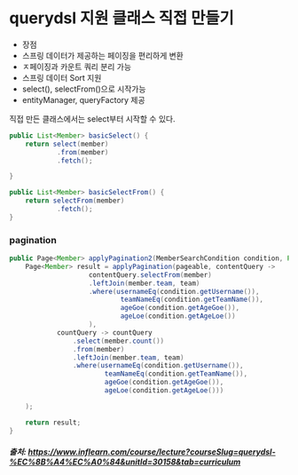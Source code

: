 # querydsl 지원 클래스 직접 만들기

- 장점
- 스프링 데이터가 제공하는 페이징을 편리하게 변환
- ㅈ페이징과 카운트 쿼리 분리 가능
- 스프링 데이터 Sort 지원
- select(), selectFrom()으로 시작가능
- entityManager, queryFactory 제공


직접 만든 클래스에서는 select부터 시작할 수 있다. 

```java
public List<Member> basicSelect() {
    return select(member)
            .from(member)
            .fetch();

}

public List<Member> basicSelectFrom() {
    return selectFrom(member)
            .fetch();
}
```
### pagination
```java
public Page<Member> applyPagination2(MemberSearchCondition condition, Pageable pageable) {
    Page<Member> result = applyPagination(pageable, contentQuery ->
                    contentQuery.selectFrom(member)
                    .leftJoin(member.team, team)
                    .where(usernameEq(condition.getUsername()),
                            teamNameEq(condition.getTeamName()),
                            ageGoe(condition.getAgeGoe()),
                            ageLoe(condition.getAgeLoe())
                    ),
            countQuery -> countQuery
                .select(member.count())
                .from(member)
                .leftJoin(member.team, team)
                .where(usernameEq(condition.getUsername()),
                        teamNameEq(condition.getTeamName()),
                        ageGoe(condition.getAgeGoe()),
                        ageLoe(condition.getAgeLoe()))

    );

    return result;
}
```

##### 출처: https://www.inflearn.com/course/lecture?courseSlug=querydsl-%EC%8B%A4%EC%A0%84&unitId=30158&tab=curriculum
